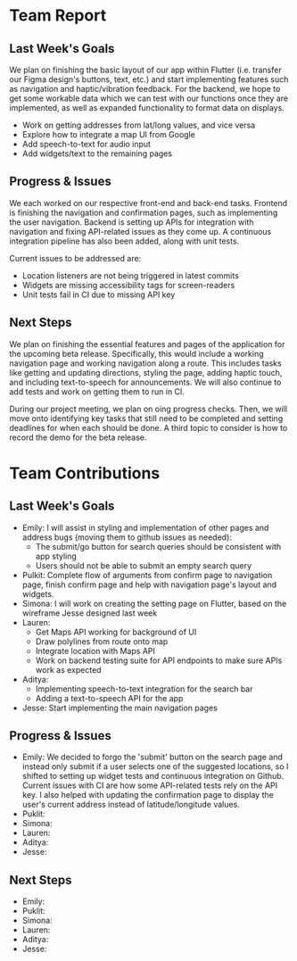 # Team Report

## Last Week's Goals
We plan on finishing the basic layout of our app within Flutter (i.e. transfer our Figma design's buttons, text, etc.) and start implementing 
features such as navigation and haptic/vibration feedback. For the backend, we hope to get some workable data which we can test with our functions 
once they are implemented, as well as expanded functionality to format data on displays.
- Work on getting addresses from lat/long values, and vice versa
- Explore how to integrate a map UI from Google
- Add speech-to-text for audio input
- Add widgets/text to the remaining pages

## Progress & Issues
We each worked on our respective front-end and back-end tasks. Frontend is finishing the navigation and confirmation pages, such as implementing the user navigation. Backend is setting up APIs for integration with navigation and fixing API-related issues as they come up. A continuous integration pipeline has also been added, along with unit tests.

Current issues to be addressed are:
- Location listeners are not being triggered in latest commits
- Widgets are missing accessibility tags for screen-readers
- Unit tests fail in CI due to missing API key

## Next Steps
We plan on finishing the essential features and pages of the application for the upcoming beta release. Specifically, this would include a working navigation page and working navigation along a route. This includes tasks like getting and updating directions, styling the page, adding haptic touch, and including text-to-speech for announcements. We will also continue to add tests and work on getting them to run in CI.

During our project meeting, we plan on oing progress checks. Then, we will move onto identifying key tasks that still need to be completed and setting deadlines for when each should be done. A third topic to consider is how to record the demo for the beta release.

# Team Contributions

## Last Week's Goals
- Emily: I will assist in styling and implementation of other pages and address bugs (moving them to github issues as needed):
   - The submit/go button for search queries should be consistent with app styling
   - Users should not be able to submit an empty search query
- Pulkit: Complete flow of arguments from confirm page to navigation page, finish confirm page and help with navigation page's layout and widgets.
- Simona: I will work on creating the setting page on Flutter, based on the wireframe Jesse designed last week
- Lauren:
    - Get Maps API working for background of UI
    - Draw polylines from route onto map
    - Integrate location with Maps API
    - Work on backend testing suite for API endpoints to make sure APIs work as expected
- Aditya:
    - Implementing speech-to-text integration for the search bar
    - Adding a text-to-speech API for the app
- Jesse: Start implementing the main navigation pages

## Progress & Issues
- Emily: We decided to forgo the 'submit' button on the search page and instead only submit if a user selects one of the suggested locations, so I shifted to setting up widget tests and continuous integration on Github. Current issues with CI are how some API-related tests rely on the API key. I also helped with updating the confirmation page to display the user's current address instead of latitude/longitude values.
- Puklit:
- Simona:
- Lauren:
- Aditya:
- Jesse:

## Next Steps
- Emily:
- Puklit:
- Simona:
- Lauren:
- Aditya:
- Jesse: 

